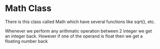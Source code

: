 # Math Class
There is this class called Math which have several functions like sqrt(), etc.

Whenever we perform any arithmatic operation between 2 integer we get an integer back. However if one of the operand is float then we get a floating number back